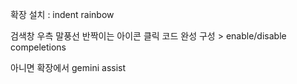확장 설치 : indent rainbow

검색창 우측 말풍선 반짝이는 아이콘 클릭
코드 완성 구성 > enable/disable compeletions

아니면 확장에서 gemini assist
